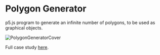 # Polygon Generator
p5.js program to generate an infinite number of polygons, to be used as graphical objects. 

![PolygonGeneratorCover](https://github.com/arjuncreates/polygon-generator/assets/82059571/df0f518e-42f8-456d-ba17-532dac3284f4)

Full case study <a href = "https://arjuncreates.github.io/projects/polygon-generator.html">here</a>.
